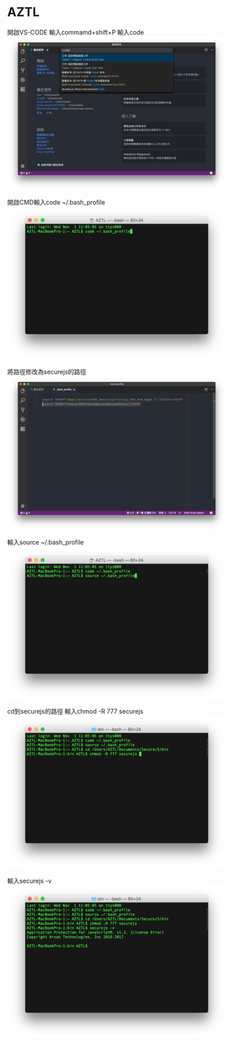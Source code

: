 # AZTL
開啟VS-CODE
輸入commamd+shift+P
輸入code
![](/secure_pic/securejs_pic01.png)

開啟CMD輸入code ~/.bash_profile
![](/secure_pic/securejs_pic02.png)

將路徑修改為securejs的路徑
![](/secure_pic/securejs_pic03.png)

輸入source ~/.bash_profile
![](/secure_pic/securejs_pic04.png)

cd到securejs的路徑
輸入chmod -R 777 securejs
![](/secure_pic/securejs_pic07.png)

輸入securejs -v
![](/secure_pic/securejs_pic08.png)